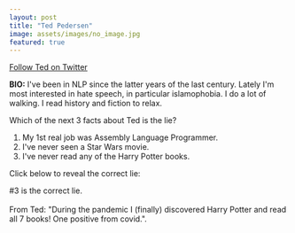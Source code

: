 ```yaml
---
layout: post
title: "Ted Pedersen"
image: assets/images/no_image.jpg
featured: true
---
```

<a href="https://twitter.com/seetedtalk">Follow Ted on Twitter</a>

**BIO:** I've been in NLP since the latter years of the last century. Lately I'm most interested in hate speech, in particular islamophobia. I do a lot of walking. I read history and fiction to relax.

Which of the next 3 facts about Ted is the lie?

1. My 1st  real job was Assembly Language Programmer.
2. I've never seen a Star Wars movie. 
3. I've never read any of the Harry Potter books.



Click below to reveal the correct lie:

<span class="spoiler">#3 is the correct lie. <br><br>From Ted: "During the pandemic I (finally) discovered Harry Potter and read all 7 books! One positive from covid."</span>.